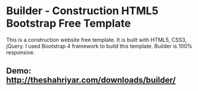 # Builder - Construction HTML5 Bootstrap Free Template

This is a construction website free template. It is built with HTML5, CSS3, jQuery. I used Bootstrap 4 framework to build this template. 
Builder is 100% responsive.

## Demo: http://theshahriyar.com/downloads/builder/
